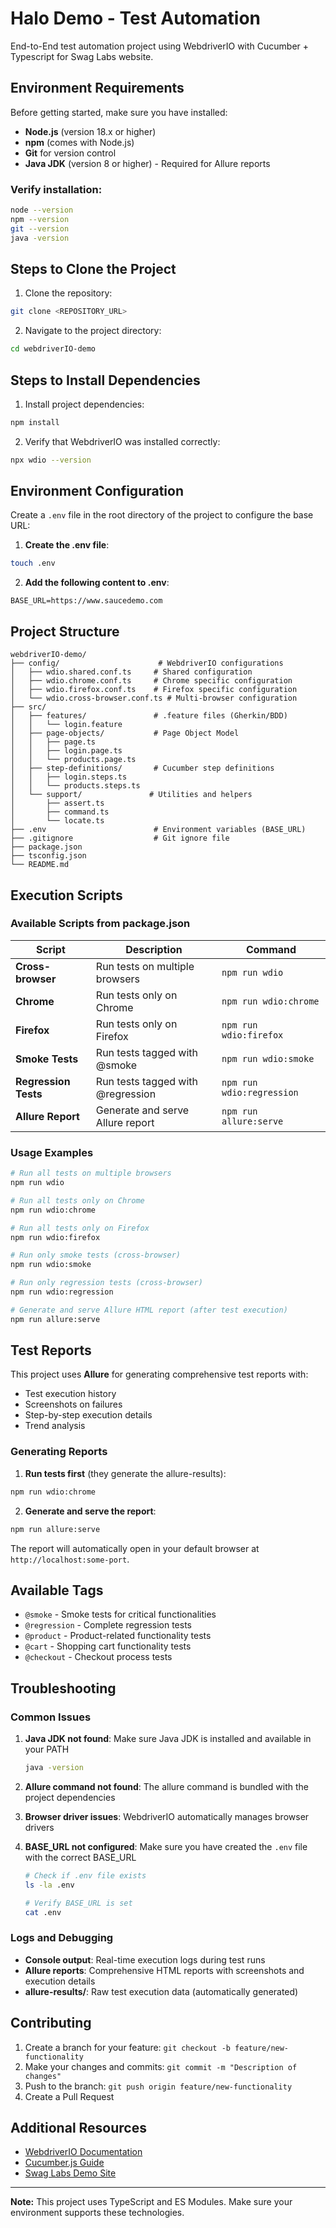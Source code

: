 #

# Halo Demo - Test Automation

End-to-End test automation project using WebdriverIO with Cucumber + Typescript for Swag Labs website.

## Environment Requirements

Before getting started, make sure you have installed:

- **Node.js** (version 18.x or higher)
- **npm** (comes with Node.js)
- **Git** for version control
- **Java JDK** (version 8 or higher) - Required for Allure reports

### Verify installation:

```bash
node --version
npm --version
git --version
java -version
```

## Steps to Clone the Project

1. Clone the repository:

```bash
git clone <REPOSITORY_URL>
```

2. Navigate to the project directory:

```bash
cd webdriverIO-demo
```

## Steps to Install Dependencies

1. Install project dependencies:

```bash
npm install
```

2. Verify that WebdriverIO was installed correctly:

```bash
npx wdio --version
```

## Environment Configuration

Create a `.env` file in the root directory of the project to configure the base URL:

1. **Create the .env file**:

```bash
touch .env
```

2. **Add the following content to .env**:

```env
BASE_URL=https://www.saucedemo.com
```

## Project Structure

```
webdriverIO-demo/
├── config/                      # WebdriverIO configurations
│   ├── wdio.shared.conf.ts     # Shared configuration
│   ├── wdio.chrome.conf.ts     # Chrome specific configuration
│   ├── wdio.firefox.conf.ts    # Firefox specific configuration
│   └── wdio.cross-browser.conf.ts # Multi-browser configuration
├── src/
│   ├── features/               # .feature files (Gherkin/BDD)
│   │   └── login.feature
│   ├── page-objects/           # Page Object Model
│   │   ├── page.ts
│   │   ├── login.page.ts
│   │   └── products.page.ts
│   ├── step-definitions/       # Cucumber step definitions
│   │   ├── login.steps.ts
│   │   └── products.steps.ts
│   └── support/               # Utilities and helpers
│       ├── assert.ts
│       ├── command.ts
│       └── locate.ts
├── .env                        # Environment variables (BASE_URL)
├── .gitignore                  # Git ignore file
├── package.json
├── tsconfig.json
└── README.md
```

## Execution Scripts

### Available Scripts from package.json

| Script               | Description                       | Command                   |
| -------------------- | --------------------------------- | ------------------------- |
| **Cross-browser**    | Run tests on multiple browsers    | `npm run wdio`            |
| **Chrome**           | Run tests only on Chrome          | `npm run wdio:chrome`     |
| **Firefox**          | Run tests only on Firefox         | `npm run wdio:firefox`    |
| **Smoke Tests**      | Run tests tagged with @smoke      | `npm run wdio:smoke`      |
| **Regression Tests** | Run tests tagged with @regression | `npm run wdio:regression` |
| **Allure Report**    | Generate and serve Allure report  | `npm run allure:serve`    |

### Usage Examples

```bash
# Run all tests on multiple browsers
npm run wdio

# Run all tests only on Chrome
npm run wdio:chrome

# Run all tests only on Firefox
npm run wdio:firefox

# Run only smoke tests (cross-browser)
npm run wdio:smoke

# Run only regression tests (cross-browser)
npm run wdio:regression

# Generate and serve Allure HTML report (after test execution)
npm run allure:serve
```

## Test Reports

This project uses **Allure** for generating comprehensive test reports with:

- Test execution history
- Screenshots on failures
- Step-by-step execution details
- Trend analysis

### Generating Reports

1. **Run tests first** (they generate the allure-results):

```bash
npm run wdio:chrome
```

2. **Generate and serve the report**:

```bash
npm run allure:serve
```

The report will automatically open in your default browser at `http://localhost:some-port`.

## Available Tags

- `@smoke` - Smoke tests for critical functionalities
- `@regression` - Complete regression tests
- `@product` - Product-related functionality tests
- `@cart` - Shopping cart functionality tests
- `@checkout` - Checkout process tests

## Troubleshooting

### Common Issues

1. **Java JDK not found**: Make sure Java JDK is installed and available in your PATH

   ```bash
   java -version
   ```

2. **Allure command not found**: The allure command is bundled with the project dependencies

3. **Browser driver issues**: WebdriverIO automatically manages browser drivers

4. **BASE_URL not configured**: Make sure you have created the `.env` file with the correct BASE_URL

   ```bash
   # Check if .env file exists
   ls -la .env

   # Verify BASE_URL is set
   cat .env
   ```

### Logs and Debugging

- **Console output**: Real-time execution logs during test runs
- **Allure reports**: Comprehensive HTML reports with screenshots and execution details
- **allure-results/**: Raw test execution data (automatically generated)

## Contributing

1. Create a branch for your feature: `git checkout -b feature/new-functionality`
2. Make your changes and commits: `git commit -m "Description of changes"`
3. Push to the branch: `git push origin feature/new-functionality`
4. Create a Pull Request

## Additional Resources

- [WebdriverIO Documentation](https://webdriver.io/)
- [Cucumber.js Guide](https://cucumber.io/docs/cucumber/)
- [Swag Labs Demo Site](https://www.saucedemo.com/)

---

**Note:** This project uses TypeScript and ES Modules. Make sure your environment supports these technologies.
